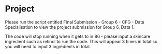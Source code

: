 # Project

Please run the script entitled Final Submission - Group 6 - CFG - Data Specialisation to view the project submission for Group 6, Data 1.

The code will stop running when it gets to in 86 - please input a skincare ingredient such as retinol to run the code. This will appear 3 times in total so you will need to input 3 ingredients in total.
